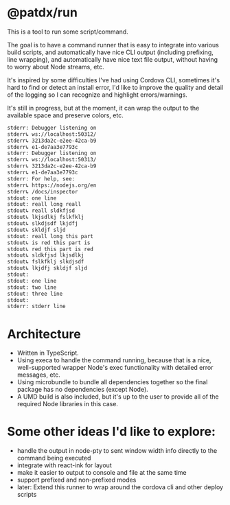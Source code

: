 # @patdx/run

This is a tool to run some script/command.

The goal is to have a command runner that is easy to integrate into various
build scripts, and automatically have nice CLI output (including prefixing, line
wrapping), and automatically have nice text file output, without having to worry
about Node streams, etc.

It's inspired by some difficulties I've had using Cordova CLI, sometimes it's
hard to find or detect an install error, I'd like to improve the quality and
detail of the logging so I can recognize and highlight errors/warnings.

It's still in progress, but at the moment, it can wrap the output to the
available space and preserve colors, etc.

```bash
stderr: Debugger listening on
stderr↳ ws://localhost:50312/
stderr↳ 3213da2c-e2ee-42ca-b9
stderr↳ e1-de7aa3e7793c
stderr: Debugger listening on
stderr↳ ws://localhost:50313/
stderr↳ 3213da2c-e2ee-42ca-b9
stderr↳ e1-de7aa3e7793c
stderr: For help, see:
stderr↳ https://nodejs.org/en
stderr↳ /docs/inspector
stdout: one line
stdout: reall long reall
stdout↳ reall sldkfjsd
stdout↳ lkjsdlkj fslkfklj
stdout↳ slkdjsdf lkjdfj
stdout↳ skldjf sljd
stdout: reall long this part
stdout↳ is red this part is
stdout↳ red this part is red
stdout↳ sldkfjsd lkjsdlkj
stdout↳ fslkfklj slkdjsdf
stdout↳ lkjdfj skldjf sljd
stdout:
stdout: one line
stdout: two line
stdout: three line
stdout:
stderr: stderr line
```

# Architecture

- Written in TypeScript.
- Using execa to handle the command running, because that is a nice,
  well-supported wrapper Node's exec functionality with detailed error messages,
  etc.
- Using microbundle to bundle all dependencies together so the final package has
  no dependencies (except Node).
- A UMD build is also included, but it's up to the user to provide all of the
  required Node libraries in this case.

# Some other ideas I'd like to explore:

- handle the output in node-pty to sent window width info directly to the
  command being executed
- integrate with react-ink for layout
- make it easier to output to console and file at the same time
- support prefixed and non-prefixed modes
- later: Extend this runner to wrap around the cordova cli and other deploy
  scripts
